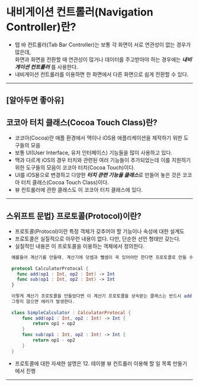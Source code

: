 # 내비게이션 컨트롤러(Navigation Controller)란?
  - 탭 바 컨트롤러(Tab Bar Controller)는 보통 각 화면이 서로 연관성이 없는 경우가 많은데,  
    화면과 화면을 전환할 때 연관성이 많거나 데이터를 주고받아야 하는 경우에는 ***내비게이션 컨트롤러*** 를 사용한다.  
  - 내비게이션 컨트롤러를 이용하면 한 화면에서 다른 화면으로 쉽게 전환할 수 있다.
  
<hr/>  
 
## [알아두면 좋아유] 
## 코코아 터치 클래스(Cocoa Touch Class)란?
  - 코코아(Cocoa)란 애플 환경에서 맥이나 iOS용 애플리케이션을 제작하기 위한 도구들의 모음
  - 보통 UI(User Interface, 유저 인터페이스) 기능들을 많이 사용하고 있다.
  - 맥과 다르게 iOS의 경우 터치와 관련된 여러 기능들이 추가되었는데 이를 지원하기 위한 도구들의 모음이 코코아 터치(Cocoa Touch)이다.
  - UI를 iOS용으로 변경하고 다양한 ***터치 관련 기능을 클래스***로 만들어 놓은 것은 코코아 터치 클래스(Cocoa Touch Class)이다.
  - 뷰 컨트롤러에 관한 클래스도 이 코코아 터치 클래스에 있다.
  
<hr/>

## 스위프트 문법} 프로토콜(Protocol)이란?
  - 프로토콜(Protocol)이란 특정 객체가 갖추어야 할 기능이나 속성에 대한 설계도
  - 프로토콜은 실질적으로 아무런 내용이 없다. 다만, 단순한 선언 형태만 갖는다.
  - 실질적인 내용은 이 프로토콜을 이용하는 객체에서 정의한다.
~~~swift
  예를들어 계산기를 만들때, 계산기에 덧셈과 뺄셈이 꼭 있어야만 한다면 프로토콜로 만들 수 있다.  
  
  protocol CalculatorProtocal {
    func add(op1 : Int, op2 : Int) -> Int
    func sub(op1 : Int, op2 : Int) -> Int
  }
  
  이렇게 계산기 프로토콜을 만들었다면 이 계산기 프로토콜을 상속받는 클래스는 반드시 add 함수와 sub함수를 만들어야 한다.
  그렇지 않으면 에러가 발생한다.
  
  class SimpleCalculator : CalculatorProtocal { 
      func add(op1 : Int, op2 : Int) -> Int {
          return op1 + op2
      }
      func sub(op1 : Int, op2 : Int) -> Int {
          return op1 - op2
      }
  }
  ~~~
  - 프로토콜에 대한 자세한 설명은 12. 테이블 뷰 컨트롤러 이용해 할 일 목록 만들기 에서 진행  
  <hr/>
